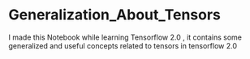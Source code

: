 # Generalization_About_Tensors
I made this Notebook while learning Tensorflow 2.0 , it contains some generalized and useful concepts related to tensors in tensorflow 2.0
